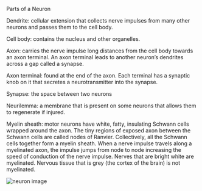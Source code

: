 Parts of a Neuron

Dendrite: cellular extension that collects nerve impulses from many other neurons and passes them to the cell body.

Cell body: contains the nucleus and other organelles.

Axon: carries the nerve impulse long distances from the cell body towards an axon terminal. An axon terminal leads to another neuron’s dendrites across a gap called a synapse.

Axon terminal: found at the end of the axon. Each terminal has a synaptic knob on it that secretes a neurotransmitter into the synapse.

Synapse: the space between two neurons

Neurilemma: a membrane that is present on some neurons that allows them to regenerate if injured.

Myelin sheath: motor neurons have white, fatty, insulating Schwann cells wrapped around the axon. The tiny regions of exposed axon between the
Schwann cells are called nodes of Ranvier. Collectively, all the Schwann cells together form a myelin sheath. When a nerve impulse travels along a
myelinated axon, the impulse jumps from node to node increasing the speed of conduction of the nerve impulse. Nerves that are bright white are
myelinated. Nervous tissue that is grey (the cortex of the brain) is not myelinated.

![neuron image](https://askabiologist.asu.edu/sites/default/files/resources/articles/neuron_anatomy.jpg)
